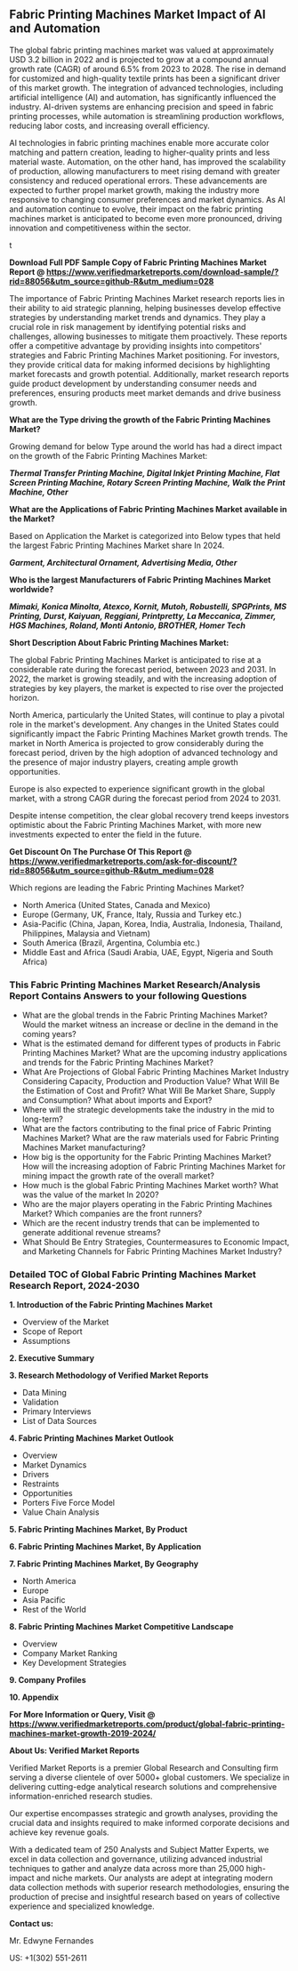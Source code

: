 <h2>Fabric Printing Machines Market Impact of AI and Automation</h2><p>The global fabric printing machines market was valued at approximately USD 3.2 billion in 2022 and is projected to grow at a compound annual growth rate (CAGR) of around 6.5% from 2023 to 2028. The rise in demand for customized and high-quality textile prints has been a significant driver of this market growth. The integration of advanced technologies, including artificial intelligence (AI) and automation, has significantly influenced the industry. AI-driven systems are enhancing precision and speed in fabric printing processes, while automation is streamlining production workflows, reducing labor costs, and increasing overall efficiency.</p><p>AI technologies in fabric printing machines enable more accurate color matching and pattern creation, leading to higher-quality prints and less material waste. Automation, on the other hand, has improved the scalability of production, allowing manufacturers to meet rising demand with greater consistency and reduced operational errors. These advancements are expected to further propel market growth, making the industry more responsive to changing consumer preferences and market dynamics. As AI and automation continue to evolve, their impact on the fabric printing machines market is anticipated to become even more pronounced, driving innovation and competitiveness within the sector.</p>t</p><p id="" class=""><strong>Download Full PDF Sample Copy of Fabric Printing Machines Market Report @ <a href="https://www.verifiedmarketreports.com/download-sample/?rid=88056&utm_source=github-R&utm_medium=028" target="_blank">https://www.verifiedmarketreports.com/download-sample/?rid=88056&utm_source=github-R&utm_medium=028</a></strong></p><p>The importance of&nbsp;Fabric Printing Machines Market research reports lies in their ability to aid strategic planning, helping businesses develop effective strategies by understanding market trends and dynamics. They play a crucial role in risk management by identifying potential risks and challenges, allowing businesses to mitigate them proactively. These reports offer a competitive advantage by providing insights into competitors' strategies and Fabric Printing Machines Market positioning. For investors, they provide critical data for making informed decisions by highlighting market forecasts and growth potential. Additionally, market research reports guide product development by understanding consumer needs and preferences, ensuring products meet market demands and drive business growth.</p><p><strong>What are the&nbsp;Type driving the growth of the Fabric Printing Machines Market?</strong></p><p id="" class="">Growing demand for below Type around the world has had a direct impact on the growth of the Fabric Printing Machines Market:</p><em><strong>Thermal Transfer Printing Machine, Digital Inkjet Printing Machine, Flat Screen Printing Machine, Rotary Screen Printing Machine, Walk the Print Machine, Other</strong></em></p><strong>What are the&nbsp;Applications&nbsp;of Fabric Printing Machines Market available in the Market?</strong></p><p id="" class="">Based on Application the Market is categorized into Below types that held the largest Fabric Printing Machines Market share In 2024.</p><em><strong>Garment, Architectural Ornament, Advertising Media, Other</strong></em></p><strong>Who is the largest Manufacturers of Fabric Printing Machines Market worldwide?</strong></p><p><em><strong>Mimaki, Konica Minolta, Atexco, Kornit, Mutoh, Robustelli, SPGPrints, MS Printing, Durst, Kaiyuan, Reggiani, Printpretty, La Meccanica, Zimmer, HGS Machines, Roland, Monti Antonio, BROTHER, Homer Tech</strong></em></p><p id="" class=""><strong>Short Description About Fabric Printing Machines Market:</strong></p><p>The global Fabric Printing Machines Market is anticipated to rise at a considerable rate during the forecast period, between 2023 and 2031. In 2022, the market is growing steadily, and with the increasing adoption of strategies by key players, the market is expected to rise over the projected horizon.</p><p>North America, particularly the United States, will continue to play a pivotal role in the market's development. Any changes in the United States could significantly impact the Fabric Printing Machines Market growth trends. The market in North America is projected to grow considerably during the forecast period, driven by the high adoption of advanced technology and the presence of major industry players, creating ample growth opportunities.</p><p>Europe is also expected to experience significant growth in the global market, with a strong CAGR during the forecast period from 2024 to 2031.</p><p>Despite intense competition, the clear global recovery trend keeps investors optimistic about the Fabric Printing Machines Market, with more new investments expected to enter the field in the future.</p><p id="" class=""><strong>Get Discount On The Purchase Of This Report @ <a href="https://www.verifiedmarketreports.com/ask-for-discount/?rid=88056&utm_source=github-R&utm_medium=028" target="_blank">https://www.verifiedmarketreports.com/ask-for-discount/?rid=88056&utm_source=github-R&utm_medium=028</a></strong></p>Which regions are leading the Fabric Printing Machines Market?</p><ul><li>North America (United States, Canada and Mexico)</li><li>Europe (Germany, UK, France, Italy, Russia and Turkey etc.)</li><li>Asia-Pacific (China, Japan, Korea, India, Australia, Indonesia, Thailand, Philippines, Malaysia and Vietnam)</li><li>South America (Brazil, Argentina, Columbia etc.)</li><li>Middle East and Africa (Saudi Arabia, UAE, Egypt, Nigeria and South Africa)</li></ul><h3 id="" class="">This Fabric Printing Machines Market Research/Analysis Report Contains Answers to your following Questions</h3><ul><li>What are the global trends in the Fabric Printing Machines Market? Would the market witness an increase or decline in the demand in the coming years?</li><li>What is the estimated demand for different types of products in Fabric Printing Machines Market? What are the upcoming industry applications and trends for the Fabric Printing Machines Market?</li><li>What Are Projections of Global Fabric Printing Machines Market Industry Considering Capacity, Production and Production Value? What Will Be the Estimation of Cost and Profit? What Will Be Market Share, Supply and Consumption? What about imports and Export?</li><li>Where will the strategic developments take the industry in the mid to long-term?</li><li>What are the factors contributing to the final price of Fabric Printing Machines Market? What are the raw materials used for Fabric Printing Machines Market manufacturing?</li><li>How big is the opportunity for the Fabric Printing Machines Market? How will the increasing adoption of Fabric Printing Machines Market for mining impact the growth rate of the overall market?</li><li>How much is the global Fabric Printing Machines Market worth? What was the value of the market In 2020?</li><li>Who are the major players operating in the Fabric Printing Machines Market? Which companies are the front runners?</li><li>Which are the recent industry trends that can be implemented to generate additional revenue streams?</li><li>What Should Be Entry Strategies, Countermeasures to Economic Impact, and Marketing Channels for Fabric Printing Machines Market Industry?</li></ul><h3 id="" class="">Detailed TOC of Global Fabric Printing Machines Market Research Report, 2024-2030</h3><p id="" class=""><strong>1. Introduction of the Fabric Printing Machines Market</strong></p><ul><li>Overview of the Market</li><li>Scope of Report</li><li>Assumptions</li></ul><p id="" class=""><strong>2. Executive Summary</strong></p><p id="" class=""><strong>3. Research Methodology of Verified Market Reports</strong></p><ul><li>Data Mining</li><li>Validation</li><li>Primary Interviews</li><li>List of Data Sources</li></ul><p id="" class=""><strong>4. Fabric Printing Machines Market Outlook</strong></p><ul><li>Overview</li><li>Market Dynamics</li><li>Drivers</li><li>Restraints</li><li>Opportunities</li><li>Porters Five Force Model</li><li>Value Chain Analysis</li></ul><p id="" class=""><strong>5. Fabric Printing Machines Market, By Product</strong></p><p id="" class=""><strong>6. Fabric Printing Machines Market, By Application</strong></p><p id="" class=""><strong>7. Fabric Printing Machines Market, By Geography</strong></p><ul><li>North America</li><li>Europe</li><li>Asia Pacific</li><li>Rest of the World</li></ul><p id="" class=""><strong>8. Fabric Printing Machines Market Competitive Landscape</strong></p><ul><li>Overview</li><li>Company Market Ranking</li><li>Key Development Strategies</li></ul><p id="" class=""><strong>9. Company Profiles</strong></p><p id="" class=""><strong>10. Appendix</strong></p><p id="" class=""><strong>For More Information or Query, Visit @ <a href="https://www.verifiedmarketreports.com/product/global-fabric-printing-machines-market-growth-2019-2024/" target="_blank">https://www.verifiedmarketreports.com/product/global-fabric-printing-machines-market-growth-2019-2024/</a></strong></p><p id="" class=""><strong>About Us: Verified Market Reports</strong></p><p id="" class="">Verified Market Reports is a premier Global Research and Consulting firm serving a diverse clientele of over 5000+ global customers. We specialize in delivering cutting-edge analytical research solutions and comprehensive information-enriched research studies.</p><p id="" class="">Our expertise encompasses strategic and growth analyses, providing the crucial data and insights required to make informed corporate decisions and achieve key revenue goals.</p><p id="" class="">With a dedicated team of 250 Analysts and Subject Matter Experts, we excel in data collection and governance, utilizing advanced industrial techniques to gather and analyze data across more than 25,000 high-impact and niche markets. Our analysts are adept at integrating modern data collection methods with superior research methodologies, ensuring the production of precise and insightful research based on years of collective experience and specialized knowledge.</p><p id="" class=""><strong>Contact us:</strong></p><p id="" class="">Mr. Edwyne Fernandes</p><p id="" class="">US: +1(302) 551-2611</p>